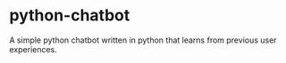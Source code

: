 # python-chatbot
A simple python chatbot written in python that learns from previous user experiences.
